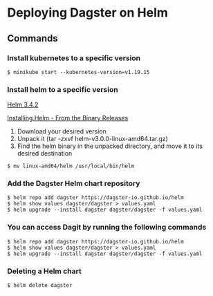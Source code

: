 # Deploying Dagster on Helm

## Commands

### Install kubernetes to a specific version

```shell
$ minikube start --kubernetes-version=v1.19.15
```

### Install helm to a specific version

[Helm 3.4.2](https://github.com/helm/helm/releases?q=helm+3.4.2&expanded=true)

[Installing Helm - From the Binary Releases](https://helm.sh/docs/intro/install/)

1. Download your desired version
2. Unpack it (tar -zxvf helm-v3.0.0-linux-amd64.tar.gz)
3. Find the helm binary in the unpacked directory, and move it to its desired destination

```shell
$ mv linux-amd64/helm /usr/local/bin/helm
```

### Add the Dagster Helm chart repository

```shell
$ helm repo add dagster https://dagster-io.github.io/helm
$ helm show values dagster/dagster > values.yaml
$ helm upgrade --install dagster dagster/dagster -f values.yaml
```

### You can access Dagit by running the following commands

```shell
$ helm repo add dagster https://dagster-io.github.io/helm
$ helm show values dagster/dagster > values.yaml
$ helm upgrade --install dagster dagster/dagster -f values.yaml
```

### Deleting a Helm chart

```shell
$ helm delete dagster
```
